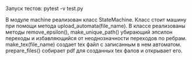 Запуск тестов: pytest -v test.py

В модуле machine реализован класс StateMachine. Класс стоит машину при помощи метода upload_automata(file_name). В классе реализованы методы remove_epsilon(), make_unique_path() убирающий эпсилон переходы и избавляющийся от неоднозначности переходов по ребрам. make_tex(file_name) создает tex файл с записанным в нем автоматом. prepare_files() собирает pdf для созданных tex фалов и открывает его.